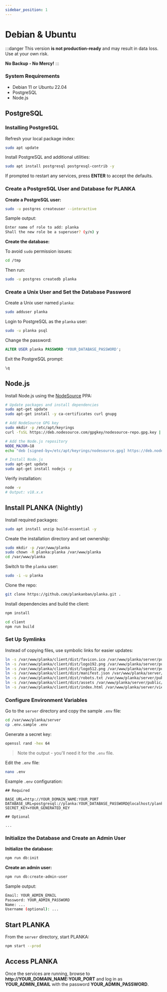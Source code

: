 ```yaml
---
sidebar_position: 1
---
```


# Debian & Ubuntu

:::danger
This version **is not production-ready** and may result in data loss. Use at your own risk.

**No Backup - No Mercy!**
:::

### System Requirements

- Debian 11 or Ubuntu 22.04
- PostgreSQL
- Node.js

## PostgreSQL

### Installing PostgreSQL

Refresh your local package index:

```bash
sudo apt update
```

Install PostgreSQL and additional utilities:

```bash
sudo apt install postgresql postgresql-contrib -y
```

If prompted to restart any services, press **ENTER** to accept the defaults.

### Create a PostgreSQL User and Database for PLANKA

**Create a PostgreSQL user:**

```bash
sudo -u postgres createuser --interactive
```

Sample output:

```bash
Enter name of role to add: planka
Shall the new role be a superuser? (y/n) y
```

**Create the database:**

To avoid `sudo` permission issues:

```bash
cd /tmp
```

Then run:

```bash
sudo -u postgres createdb planka
```

### Create a Unix User and Set the Database Password

Create a Unix user named `planka`:

```bash
sudo adduser planka
```

Login to PostgreSQL as the `planka` user:

```bash
sudo -u planka psql
```

Change the password:

```sql
ALTER USER planka PASSWORD 'YOUR_DATABASE_PASSWORD';
```

Exit the PostgreSQL prompt:

```bash
\q
```

## Node.js

Install Node.js using the [NodeSource](https://github.com/nodesource/distributions#nodejs) PPA:

```bash
# Update packages and install dependencies
sudo apt-get update
sudo apt-get install -y ca-certificates curl gnupg

# Add NodeSource GPG key
sudo mkdir -p /etc/apt/keyrings
curl -fsSL https://deb.nodesource.com/gpgkey/nodesource-repo.gpg.key | sudo gpg --dearmor -o /etc/apt/keyrings/nodesource.gpg

# Add the Node.js repository
NODE_MAJOR=18
echo "deb [signed-by=/etc/apt/keyrings/nodesource.gpg] https://deb.nodesource.com/node_$NODE_MAJOR.x nodistro main" | sudo tee /etc/apt/sources.list.d/nodesource.list

# Install Node.js
sudo apt-get update
sudo apt-get install nodejs -y
```

Verify installation:

```bash
node -v
# Output: v18.x.x
```

## Install PLANKA (Nightly)

Install required packages:

```bash
sudo apt install unzip build-essential -y
```

Create the installation directory and set ownership:

```bash
sudo mkdir -p /var/www/planka
sudo chown -R planka:planka /var/www/planka
cd /var/www/planka
```

Switch to the `planka` user:

```bash
sudo -i -u planka
```

Clone the repo:

```bash
git clone https://github.com/plankanban/planka.git .
```

Install dependencies and build the client:

```bash
npm install

cd client
npm run build
```

### Set Up Symlinks

Instead of copying files, use symbolic links for easier updates:

```bash
ln -s /var/www/planka/client/dist/favicon.ico /var/www/planka/server/public/favicon.ico
ln -s /var/www/planka/client/dist/logo192.png /var/www/planka/server/public/logo192.png
ln -s /var/www/planka/client/dist/logo512.png /var/www/planka/server/public/logo512.png
ln -s /var/www/planka/client/dist/manifest.json /var/www/planka/server/public/manifest.json
ln -s /var/www/planka/client/dist/robots.txt /var/www/planka/server/public/robots.txt
ln -s /var/www/planka/client/dist/assets /var/www/planka/server/public/assets
ln -s /var/www/planka/client/dist/index.html /var/www/planka/server/views/index.html
```

### Configure Environment Variables

Go to the `server` directory and copy the sample `.env` file:

```bash
cd /var/www/planka/server
cp .env.sample .env
```

Generate a secret key:

```bash
openssl rand -hex 64
```

> Note the output - you'll need it for the `.env` file.

Edit the `.env` file:

```bash
nano .env
```

Example `.env` configuration:

```env
## Required

BASE_URL=http://YOUR_DOMAIN_NAME:YOUR_PORT
DATABASE_URL=postgresql://planka:YOUR_DATABASE_PASSWORD@localhost/planka
SECRET_KEY=YOUR_GENERATED_KEY

## Optional

...
```

### Initialize the Database and Create an Admin User

**Initialize the database:**

```bash
npm run db:init
```

**Create an admin user:**

```bash
npm run db:create-admin-user
```

Sample output:

```bash
Email: YOUR_ADMIN_EMAIL
Password: YOUR_ADMIN_PASSWORD
Name: ...
Username (optional): ...
```

## Start PLANKA

From the `server` directory, start PLANKA:

```bash
npm start --prod
```

## Access PLANKA

Once the services are running, browse to **http://YOUR_DOMAIN_NAME:YOUR_PORT** and log in as **YOUR_ADMIN_EMAIL** with the password **YOUR_ADMIN_PASSWORD**.
